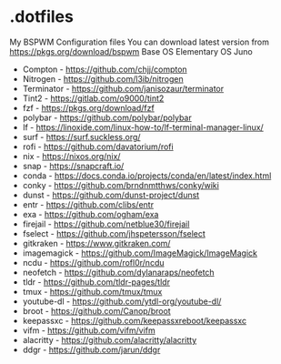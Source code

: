 # .dotfiles

My BSPWM Configuration files
You can download latest version from https://pkgs.org/download/bspwm
Base OS Elementary OS Juno

- Compton       - https://github.com/chjj/compton
- Nitrogen      - https://github.com/l3ib/nitrogen
- Terminator    - https://github.com/janisozaur/terminator
- Tint2         - https://gitlab.com/o9000/tint2
- fzf           - https://pkgs.org/download/fzf
- polybar       - https://github.com/polybar/polybar
- lf            - https://linoxide.com/linux-how-to/lf-terminal-manager-linux/
- surf          - https://surf.suckless.org/
- rofi          - https://github.com/davatorium/rofi
- nix		    - https://nixos.org/nix/
- snap		    - https://snapcraft.io/
- conda         - https://docs.conda.io/projects/conda/en/latest/index.html
- conky         - https://github.com/brndnmtthws/conky/wiki
- dunst         - https://github.com/dunst-project/dunst
- entr          - https://github.com/clibs/entr
- exa           - https://github.com/ogham/exa
- firejail      - https://github.com/netblue30/firejail
- fselect       - https://github.com/jhspetersson/fselect
- gitkraken     - https://www.gitkraken.com/
- imagemagick   - https://github.com/ImageMagick/ImageMagick
- ncdu          - https://github.com/rofl0r/ncdu
- neofetch      - https://github.com/dylanaraps/neofetch
- tldr          - https://github.com/tldr-pages/tldr
- tmux          - https://github.com/tmux/tmux
- youtube-dl    - https://github.com/ytdl-org/youtube-dl/
- broot         - https://github.com/Canop/broot
- keepassxc     - https://github.com/keepassxreboot/keepassxc
- vifm          - https://github.com/vifm/vifm
- alacritty     - https://github.com/alacritty/alacritty
- ddgr          - https://github.com/jarun/ddgr
